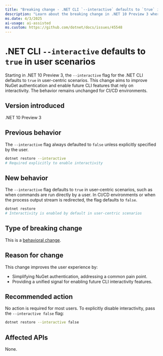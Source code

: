 ```yaml
---
title: "Breaking change - .NET CLI `--interactive` defaults to `true` in user scenarios"
description: "Learn about the breaking change in .NET 10 Preview 3 where the --interactive flag defaults to true in user-centric scenarios."
ms.date: 4/3/2025
ai-usage: ai-assisted
ms.custom: https://github.com/dotnet/docs/issues/45548
---
```


# .NET CLI `--interactive` defaults to `true` in user scenarios

Starting in .NET 10 Preview 3, the `--interactive` flag for the .NET CLI defaults to `true` in user-centric scenarios. This change aims to improve NuGet authentication and enable future CLI features that rely on interactivity. The behavior remains unchanged for CI/CD environments.

## Version introduced

.NET 10 Preview 3

## Previous behavior

The `--interactive` flag always defaulted to `false` unless explicitly specified by the user.

```bash
dotnet restore --interactive
# Required explicitly to enable interactivity
```

## New behavior

The `--interactive` flag defaults to `true` in user-centric scenarios, such as when commands are run directly by a user. In CI/CD environments or when the process output stream is redirected, the flag defaults to `false`.

```bash
dotnet restore
# Interactivity is enabled by default in user-centric scenarios
```

## Type of breaking change

This is a [behavioral change](../../categories.md#behavioral-change).

## Reason for change

This change improves the user experience by:

- Simplifying NuGet authentication, addressing a common pain point.
- Providing a unified signal for enabling future CLI interactivity features.

## Recommended action

No action is required for most users. To explicitly disable interactivity, pass the `--interactive false` flag:

```bash
dotnet restore --interactive false
```

## Affected APIs

None.
